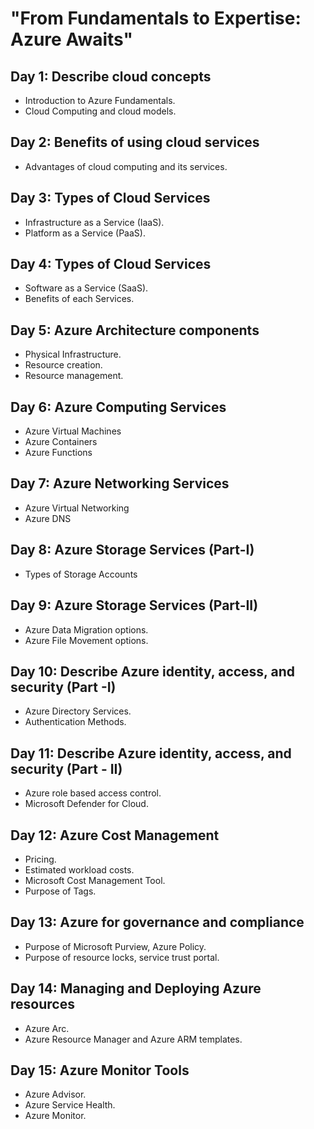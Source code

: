 # "From Fundamentals to Expertise: Azure Awaits"

## Day 1: Describe cloud concepts
- Introduction to Azure Fundamentals.
- Cloud Computing and cloud models.

## Day 2: Benefits of using cloud services
- Advantages of cloud computing and its services.
 
## Day 3: Types of Cloud Services
- Infrastructure as a Service (IaaS).
- Platform as a Service (PaaS).

## Day 4: Types of Cloud Services
- Software as a Service (SaaS).
- Benefits of each Services.

## Day 5: Azure Architecture components 
- Physical Infrastructure.
- Resource creation.
- Resource management.

## Day 6: Azure Computing Services
- Azure Virtual Machines
- Azure Containers
- Azure Functions

## Day 7: Azure Networking Services
- Azure Virtual Networking 
- Azure DNS

## Day 8: Azure Storage Services (Part-I)
- Types of Storage Accounts

## Day 9:  Azure Storage Services (Part-II)
- Azure Data Migration options.
- Azure File Movement options.

## Day 10: Describe Azure identity, access, and security (Part -I)
- Azure Directory Services.
- Authentication Methods.

## Day 11: Describe Azure identity, access, and security (Part - II)
- Azure role based access control.
- Microsoft Defender for Cloud.

## Day 12: Azure Cost Management
- Pricing.
- Estimated workload costs.
- Microsoft Cost Management Tool.
- Purpose of Tags.

## Day 13: Azure for governance and compliance
- Purpose of Microsoft Purview, Azure Policy.
- Purpose of resource locks, service trust portal.

## Day 14: Managing and Deploying Azure resources
- Azure Arc.
- Azure Resource Manager and Azure ARM templates.

## Day 15: Azure Monitor Tools
- Azure Advisor.
- Azure Service Health.
- Azure Monitor.



